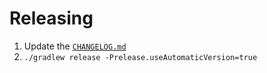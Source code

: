 # Releasing

1. Update the [`CHANGELOG.md`](CHANGELOG.md)
2. `./gradlew release -Prelease.useAutomaticVersion=true`
